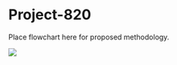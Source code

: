 # Project-820

Place flowchart here for proposed methodology.

![](images/flowchart%20screencap.png)
